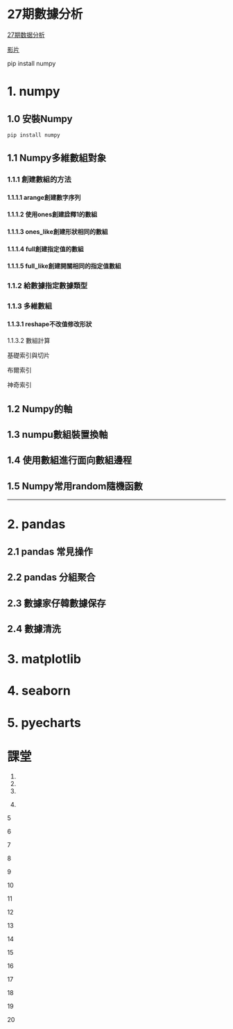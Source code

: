 # 27期數據分析

[27期数据分析](https://drive.weixin.qq.com/s?k=ALkAWQcmAGUOdLFxFE#/?folderId=i.1970326533986745.1688858196447818_d.727248923xQsV)

[影片](https://pan.baidu.com/s/1hC_Mvx5EoRKclR5YXTJ3tw?pwd=pex3)



pip install numpy

# 1.	numpy

## 1.0	安裝Numpy

~~~shell
pip install numpy
~~~



## 1.1	Numpy多維數組對象

### 1.1.1	創建數組的方法

#### 1.1.1.1	arange創建數字序列

#### 1.1.1.2	使用ones創建詮釋1的數組

#### 1.1.1.3	ones_like創建形狀相同的數組

#### 1.1.1.4	full創建指定值的數組

#### 1.1.1.5	full_like創建開關相同的指定值數組



### 1.1.2	給數據指定數據類型



### 1.1.3	多維數組

#### 1.1.3.1	reshape不改值修改形狀

1.1.3.2	數組計算











基礎索引與切片

布爾索引

神奇索引





## 1.2	Numpy的軸

## 1.3	numpu數組裝置換軸

## 1.4	使用數組進行面向數組邊程

## 1.5	Numpy常用random隨機函數



---

# 2.	pandas

## 2.1	pandas	常見操作

## 2.2	pandas	分組聚合

## 2.3	數據家仔韓數據保存

## 2.4	數據清洗

# 3.	matplotlib



# 4.	seaborn



# 5.	pyecharts

# 課堂

1.  	

2. 

3. 

4. ​	

5

6

7

8

9

10

11

12

13

14

15

16

17

18

19

20